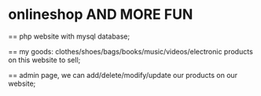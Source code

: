 onlineshop AND MORE FUN
==========

==
php website with mysql database;

==
my goods: clothes/shoes/bags/books/music/videos/electronic products on this website to sell;

==
admin page, we can add/delete/modify/update our products on our website;


